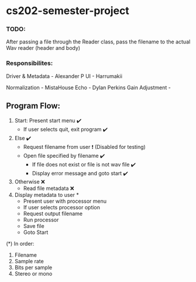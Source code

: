 # cs202-semester-project

### TODO:
After passing a file through the Reader class, pass the filename to the actual Wav reader (header and body)

### Responsibilites:
Driver & Metadata - Alexander P
UI - Harrumakii

Normalization - MistaHouse
Echo - Dylan Perkins
Gain Adjustment - 


## Program Flow:
   1. Start: Present start menu ✔️
      - If user selects quit, exit program ✔️
   2. Else ✔️
      - Request filename from user ❗ (Disabled for testing)
      - Open file specified by filename ✔️
        - If file does not exist or file is not wav file ✔️
        - Display error message and goto start ✔️
   3. Otherwise ❌
      - Read file metadata ❌
   4. Display metadata to user *
      - Present user with processor menu
      - If user selects processor option
      - Request output filename
      - Run processor
      - Save file
      - Goto Start

(*) In order:
1. Filename
2. Sample rate
3. Bits per sample
4. Stereo or mono